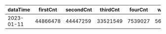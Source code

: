 |dataTime|firstCnt|secondCnt|thirdCnt|fourCnt|winCnt|vrate|wrate|
|-|-|-|-|-|-|-|-|
|2023-01-11|44866478|44447259|33521549|7539027|5682745|0%|0%|